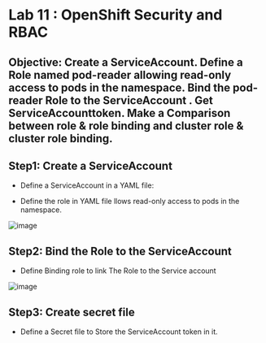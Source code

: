# Lab 11 : OpenShift Security and RBAC

## Objective: Create a ServiceAccount. Define a Role named pod-reader allowing read-only access to pods in the namespace. Bind the pod-reader Role to the ServiceAccount . Get ServiceAccounttoken. Make a Comparison between role & role binding and cluster role & cluster role binding.


## Step1: Create a ServiceAccount

- Define a ServiceAccount in a YAML file:

- Define the role in YAML file llows read-only access to pods in the namespace.

![image](https://github.com/ramy282/iVolve_OJT/assets/60857262/6bf491ac-e3c4-4dba-80d8-fd20af61d398)


## Step2: Bind the Role to the ServiceAccount

- Define Binding role to link The Role to the Service account
  
![image](https://github.com/ramy282/iVolve_OJT/assets/60857262/c4eb21f4-0e82-4db9-bfdc-c1d73f35a371)

## Step3: Create secret file

- Define a Secret file to Store the ServiceAccount token in it.

  


